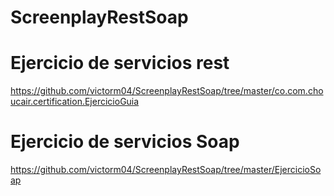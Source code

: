 # ScreenplayRestSoap

# Ejercicio de servicios rest
https://github.com/victorm04/ScreenplayRestSoap/tree/master/co.com.choucair.certification.EjercicioGuia

# Ejercicio de servicios Soap
https://github.com/victorm04/ScreenplayRestSoap/tree/master/EjercicioSoap
